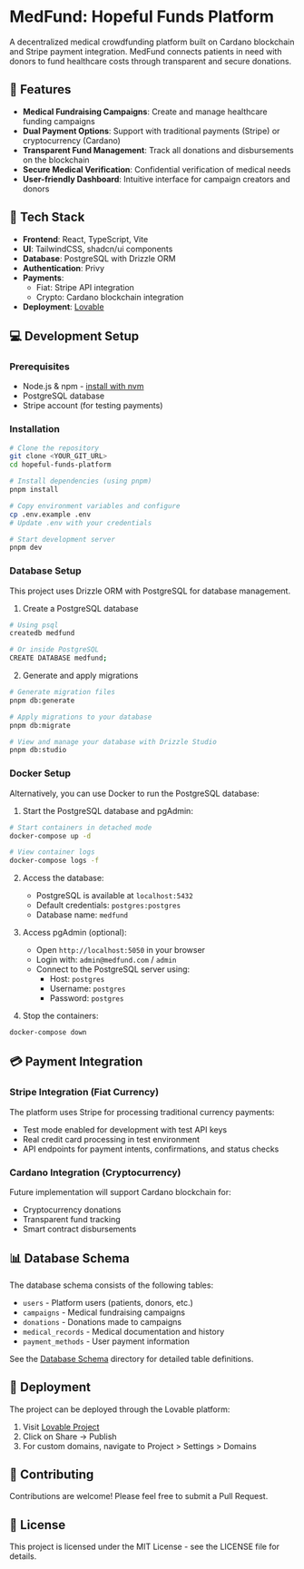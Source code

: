 # MedFund: Hopeful Funds Platform

A decentralized medical crowdfunding platform built on Cardano blockchain and Stripe payment integration. MedFund connects patients in need with donors to fund healthcare costs through transparent and secure donations.

## 🌟 Features

- **Medical Fundraising Campaigns**: Create and manage healthcare funding campaigns
- **Dual Payment Options**: Support with traditional payments (Stripe) or cryptocurrency (Cardano)
- **Transparent Fund Management**: Track all donations and disbursements on the blockchain
- **Secure Medical Verification**: Confidential verification of medical needs
- **User-friendly Dashboard**: Intuitive interface for campaign creators and donors

## 🚀 Tech Stack

- **Frontend**: React, TypeScript, Vite
- **UI**: TailwindCSS, shadcn/ui components
- **Database**: PostgreSQL with Drizzle ORM
- **Authentication**: Privy
- **Payments**: 
  - Fiat: Stripe API integration
  - Crypto: Cardano blockchain integration
- **Deployment**: [Lovable](https://lovable.dev/projects/d971f8ae-777b-4866-80f3-878d4cdf49b6)

## 💻 Development Setup

### Prerequisites

- Node.js & npm - [install with nvm](https://github.com/nvm-sh/nvm#installing-and-updating)
- PostgreSQL database
- Stripe account (for testing payments)

### Installation

```sh
# Clone the repository
git clone <YOUR_GIT_URL>
cd hopeful-funds-platform

# Install dependencies (using pnpm)
pnpm install

# Copy environment variables and configure
cp .env.example .env
# Update .env with your credentials

# Start development server
pnpm dev
```

### Database Setup

This project uses Drizzle ORM with PostgreSQL for database management.

1. Create a PostgreSQL database
```sh
# Using psql
createdb medfund

# Or inside PostgreSQL
CREATE DATABASE medfund;
```

2. Generate and apply migrations
```sh
# Generate migration files
pnpm db:generate

# Apply migrations to your database
pnpm db:migrate

# View and manage your database with Drizzle Studio
pnpm db:studio
```

### Docker Setup

Alternatively, you can use Docker to run the PostgreSQL database:

1. Start the PostgreSQL database and pgAdmin:
```sh
# Start containers in detached mode
docker-compose up -d

# View container logs
docker-compose logs -f
```

2. Access the database:
   - PostgreSQL is available at `localhost:5432`
   - Default credentials: `postgres:postgres`
   - Database name: `medfund`

3. Access pgAdmin (optional):
   - Open `http://localhost:5050` in your browser
   - Login with: `admin@medfund.com` / `admin`
   - Connect to the PostgreSQL server using:
     - Host: `postgres`
     - Username: `postgres`
     - Password: `postgres`

4. Stop the containers:
```sh
docker-compose down
```

## 💳 Payment Integration

### Stripe Integration (Fiat Currency)

The platform uses Stripe for processing traditional currency payments:

- Test mode enabled for development with test API keys
- Real credit card processing in test environment
- API endpoints for payment intents, confirmations, and status checks

### Cardano Integration (Cryptocurrency)

Future implementation will support Cardano blockchain for:

- Cryptocurrency donations
- Transparent fund tracking
- Smart contract disbursements

## 📊 Database Schema

The database schema consists of the following tables:

- `users` - Platform users (patients, donors, etc.)
- `campaigns` - Medical fundraising campaigns
- `donations` - Donations made to campaigns
- `medical_records` - Medical documentation and history
- `payment_methods` - User payment information

See the [Database Schema](./src/lib/db/schema/) directory for detailed table definitions.

## 🚢 Deployment

The project can be deployed through the Lovable platform:

1. Visit [Lovable Project](https://lovable.dev/projects/d971f8ae-777b-4866-80f3-878d4cdf49b6)
2. Click on Share -> Publish
3. For custom domains, navigate to Project > Settings > Domains

## 👥 Contributing

Contributions are welcome! Please feel free to submit a Pull Request.

## 📝 License

This project is licensed under the MIT License - see the LICENSE file for details.
